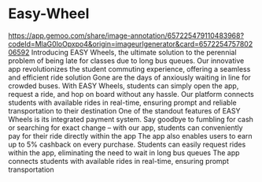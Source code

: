 # Easy-Wheel
https://app.gemoo.com/share/image-annotation/657225479110483968?codeId=MlaG0loOpxpo4&origin=imageurlgenerator&card=657225475780206592
Introducing EASY Wheels, the ultimate solution to the perennial problem of being late for classes due to long bus queues. Our innovative app revolutionizes the student commuting experience, offering a seamless and efficient ride solution
Gone are the days of anxiously waiting in line for crowded buses. With EASY Wheels, students can simply open the app, request a ride, and hop on board without any hassle. Our platform connects students with available rides in real-time, ensuring prompt and reliable transportation to their destination
One of the standout features of EASY Wheels is its integrated payment system. Say goodbye to fumbling for cash or searching for exact change – with our app, students can conveniently pay for their ride directly within the app
The app also enables users to earn up to 5% cashback on every purchase.
Students can easily request rides within the app, eliminating the need to wait in long bus queues
The app connects students with available rides in real-time, ensuring prompt transportation
